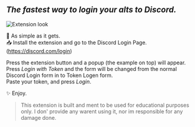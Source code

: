 ## _The fastest way to login your alts to Discord._

![Extension look](https://camo.githubusercontent.com/e6edea7c167725688d3fb9d2c49b6627631e0ccc65c842919e7e5695db4d787d/68747470733a2f2f692e696d6775722e636f6d2f7130324f4331782e676966)

🔑 As simple as it gets.  
📥 Install the extension and go to the Discord Login Page. (https://discord.com/login)  

Press the extension button and a popup (the example on top) will appear.  
Press _Login with Token_ and the form will be changed from the normal Discord Login form in to Token Logen form.  
Paste your token, and press _Login_.  

✨ Enjoy.

> This extension is built and ment to be used for educational purposes only.
> I don' provide any warent using it, nor im responsible for any damage done.
